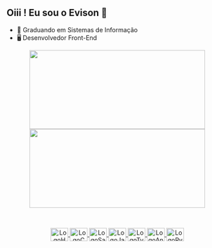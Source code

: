 ## Oiii ! Eu sou o Evison 👋


- 🌱 Graduando em Sistemas de Informação
- 🖥️ Desenvolvedor Front-End

<div align="center">
  <a href="https://github.com/evisonpacheco">
  <img align="center" height="180rem" width="400rem" src="https://github-readme-stats.vercel.app/api?username=evisonpacheco&show_icons=true&theme=merko&include_all_commits=true&count_private=true"/>
  <img align="center" height="180rem" width="400rem" src="https://github-readme-stats.vercel.app/api/top-langs/?username=evisonpacheco&layout=compact&langs_count=7&theme=merko"/>
</div>
  
##
  
<div style="display: inline_block" align="center"><br>
  <img align="center" alt="LogoHTML" height="30" width="40" src="https://cdn.jsdelivr.net/gh/devicons/devicon/icons/html5/html5-original.svg" />
  <img align="center" alt="LogoCSS" height="30" width="40" src="https://cdn.jsdelivr.net/gh/devicons/devicon/icons/css3/css3-original.svg" />
  <img align="center" alt="LogoSass" height="30" width="40" src="https://cdn.jsdelivr.net/gh/devicons/devicon/icons/sass/sass-original.svg" />
  <img align="center" alt="LogoJavascript" height="30" width="40" src="https://cdn.jsdelivr.net/gh/devicons/devicon/icons/javascript/javascript-original.svg" />
  <img align="center" alt="LogoTypescript" height="30" width="40" src="https://cdn.jsdelivr.net/gh/devicons/devicon/icons/typescript/typescript-original.svg" />
  <img align="center" alt="LogoAngular" height="30" width="40" src="https://cdn.jsdelivr.net/gh/devicons/devicon@latest/icons/angularjs/angularjs-plain.svg" />
  <img align="center" alt="LogoPython" height="30" width="40" src="https://cdn.jsdelivr.net/gh/devicons/devicon@latest/icons/python/python-original.svg" />
          
          
</div> 
